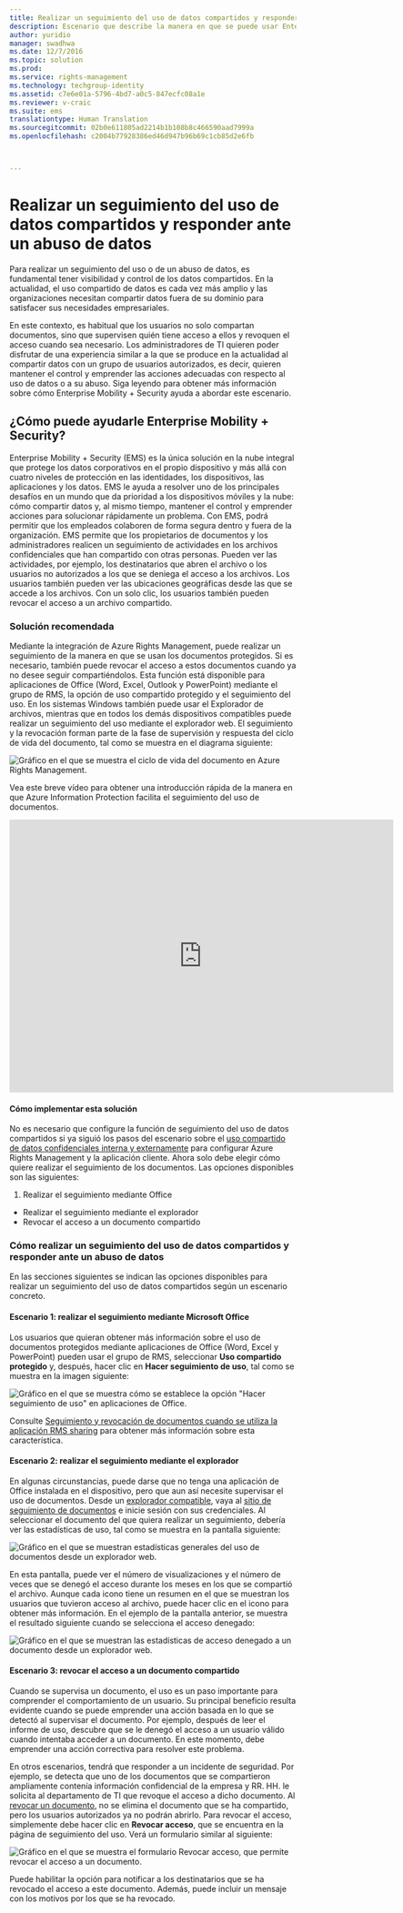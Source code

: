 ```yaml
---
title: Realizar un seguimiento del uso de datos compartidos y responder ante un abuso de datos | Azure Rights Management
description: Escenario que describe la manera en que se puede usar Enterprise Mobility + Security para realizar un seguimiento del uso de datos compartidos y responder ante un abuso de datos mediante las funciones de Azure Rights Management.
author: yuridio
manager: swadhwa
ms.date: 12/7/2016
ms.topic: solution
ms.prod: 
ms.service: rights-management
ms.technology: techgroup-identity
ms.assetid: c7e6e01a-5796-4bd7-a0c5-847ecfc08a1e
ms.reviewer: v-craic
ms.suite: ems
translationtype: Human Translation
ms.sourcegitcommit: 02b0e611805ad2214b1b108b8c466590aad7999a
ms.openlocfilehash: c2004b77928386ed46d947b96b69c1cb85d2e6fb



---
```


# <a name="track-usage-of-shared-data-and-respond-to-data-abuse"></a>Realizar un seguimiento del uso de datos compartidos y responder ante un abuso de datos

Para realizar un seguimiento del uso o de un abuso de datos, es fundamental tener visibilidad y control de los datos compartidos. En la actualidad, el uso compartido de datos es cada vez más amplio y las organizaciones necesitan compartir datos fuera de su dominio para satisfacer sus necesidades empresariales.

En este contexto, es habitual que los usuarios no solo compartan documentos, sino que supervisen quién tiene acceso a ellos y revoquen el acceso cuando sea necesario. Los administradores de TI quieren poder disfrutar de una experiencia similar a la que se produce en la actualidad al compartir datos con un grupo de usuarios autorizados, es decir, quieren mantener el control y emprender las acciones adecuadas con respecto al uso de datos o a su abuso. Siga leyendo para obtener más información sobre cómo Enterprise Mobility + Security ayuda a abordar este escenario.

## <a name="how-can-enterprise-mobility-security-help-you"></a>¿Cómo puede ayudarle Enterprise Mobility + Security?
Enterprise Mobility + Security (EMS) es la única solución en la nube integral que protege los datos corporativos en el propio dispositivo y más allá con cuatro niveles de protección en las identidades, los dispositivos, las aplicaciones y los datos. EMS le ayuda a resolver uno de los principales desafíos en un mundo que da prioridad a los dispositivos móviles y la nube: cómo compartir datos y, al mismo tiempo, mantener el control y emprender acciones para solucionar rápidamente un problema. Con EMS, podrá permitir que los empleados colaboren de forma segura dentro y fuera de la organización. EMS permite que los propietarios de documentos y los administradores realicen un seguimiento de actividades en los archivos confidenciales que han compartido con otras personas. Pueden ver las actividades, por ejemplo, los destinatarios que abren el archivo o los usuarios no autorizados a los que se deniega el acceso a los archivos. Los usuarios también pueden ver las ubicaciones geográficas desde las que se accede a los archivos. Con un solo clic, los usuarios también pueden revocar el acceso a un archivo compartido.

### <a name="recommended-solution"></a>Solución recomendada
Mediante la integración de Azure Rights Management, puede realizar un seguimiento de la manera en que se usan los documentos protegidos. Si es necesario, también puede revocar el acceso a estos documentos cuando ya no desee seguir compartiéndolos. Esta función está disponible para aplicaciones de Office (Word, Excel, Outlook y PowerPoint) mediante el grupo de RMS, la opción de uso compartido protegido y el seguimiento del uso. En los sistemas Windows también puede usar el Explorador de archivos, mientras que en todos los demás dispositivos compatibles puede realizar un seguimiento del uso mediante el explorador web. El seguimiento y la revocación forman parte de la fase de supervisión y respuesta del ciclo de vida del documento, tal como se muestra en el diagrama siguiente:

![Gráfico en el que se muestra el ciclo de vida del documento en Azure Rights Management.](./media/infoprotect-track-usage-scenario/infoprotect-track-usage-scenario-fig1.png)

Vea este breve vídeo para obtener una introducción rápida de la manera en que Azure Information Protection facilita el seguimiento del uso de documentos.

<iframe width="675" height="480" src="https://sec.ch9.ms/ch9/76ac/35499c0a-859c-4a3e-9a5c-fa4e5d0e76ac/AzureRMSDocumentTrackingandRevocation_high.mp4 " frameborder="0" allowfullscreen></iframe>

#### <a name="how-to-implement-this-solution"></a>Cómo implementar esta solución
No es necesario que configure la función de seguimiento del uso de datos compartidos si ya siguió los pasos del escenario sobre el [uso compartido de datos confidenciales interna y externamente](https://docs.microsoft.com/enterprise-mobility-security/solutions/share-sensitive-data) para configurar Azure Rights Management y la aplicación cliente. Ahora solo debe elegir cómo quiere realizar el seguimiento de los documentos. Las opciones disponibles son las siguientes:

1. Realizar el seguimiento mediante Office
- Realizar el seguimiento mediante el explorador
- Revocar el acceso a un documento compartido

### <a name="how-to-track-usage-of-shared-data-and-respond-to-data-abuse"></a>Cómo realizar un seguimiento del uso de datos compartidos y responder ante un abuso de datos
En las secciones siguientes se indican las opciones disponibles para realizar un seguimiento del uso de datos compartidos según un escenario concreto.

#### <a name="scenario-1-track-usage-using-microsoft-office"></a>Escenario 1: realizar el seguimiento mediante Microsoft Office
Los usuarios que quieran obtener más información sobre el uso de documentos protegidos mediante aplicaciones de Office (Word, Excel y PowerPoint) pueden usar el grupo de RMS, seleccionar **Uso compartido protegido** y, después, hacer clic en **Hacer seguimiento de uso**, tal como se muestra en la imagen siguiente:

![Gráfico en el que se muestra cómo se establece la opción "Hacer seguimiento de uso" en aplicaciones de Office.](./media/infoprotect-track-usage-scenario/infoprotect-track-usage-scenario-fig2.png)

Consulte [Seguimiento y revocación de documentos cuando se utiliza la aplicación RMS sharing](https://docs.microsoft.com/information-protection/rms-client/sharing-app-track-revoke) para obtener más información sobre esta característica.

#### <a name="scenario-2-track-usage-using-browser"></a>Escenario 2: realizar el seguimiento mediante el explorador
En algunas circunstancias, puede darse que no tenga una aplicación de Office instalada en el dispositivo, pero que aun así necesite supervisar el uso de documentos. Desde un [explorador compatible](https://docs.microsoft.com/rights-management/rms-client/sharing-app-track-revoke), vaya al [sitio de seguimiento de documentos](http://go.microsoft.com/fwlink/?LinkId=529562) e inicie sesión con sus credenciales. Al seleccionar el documento del que quiera realizar un seguimiento, debería ver las estadísticas de uso, tal como se muestra en la pantalla siguiente:

![Gráfico en el que se muestran estadísticas generales del uso de documentos desde un explorador web.](./media/infoprotect-track-usage-scenario/infoprotect-track-usage-scenario-fig3.png)

En esta pantalla, puede ver el número de visualizaciones y el número de veces que se denegó el acceso durante los meses en los que se compartió el archivo. Aunque cada icono tiene un resumen en el que se muestran los usuarios que tuvieron acceso al archivo, puede hacer clic en el icono para obtener más información. En el ejemplo de la pantalla anterior, se muestra el resultado siguiente cuando se selecciona el acceso denegado:

![Gráfico en el que se muestran las estadísticas de acceso denegado a un documento desde un explorador web.](./media/infoprotect-track-usage-scenario/infoprotect-track-usage-scenario-fig4.png)

#### <a name="scenario-3-revoke-access-to-shared-document"></a>Escenario 3: revocar el acceso a un documento compartido

Cuando se supervisa un documento, el uso es un paso importante para comprender el comportamiento de un usuario. Su principal beneficio resulta evidente cuando se puede emprender una acción basada en lo que se detectó al supervisar el documento. Por ejemplo, después de leer el informe de uso, descubre que se le denegó el acceso a un usuario válido cuando intentaba acceder a un documento. En este momento, debe emprender una acción correctiva para resolver este problema.

En otros escenarios, tendrá que responder a un incidente de seguridad. Por ejemplo, se detecta que uno de los documentos que se compartieron ampliamente contenía información confidencial de la empresa y RR. HH. le solicita al departamento de TI que revoque el acceso a dicho documento. Al [revocar un documento](https://docs.microsoft.com/rights-management/rms-client/sharing-app-track-revoke), no se elimina el documento que se ha compartido, pero los usuarios autorizados ya no podrán abrirlo. Para revocar el acceso, simplemente debe hacer clic en **Revocar acceso**, que se encuentra en la página de seguimiento del uso. Verá un formulario similar al siguiente:

![Gráfico en el que se muestra el formulario Revocar acceso, que permite revocar el acceso a un documento.](./media/infoprotect-track-usage-scenario/infoprotect-track-usage-scenario-fig5.png)

Puede habilitar la opción para notificar a los destinatarios que se ha revocado el acceso a este documento. Además, puede incluir un mensaje con los motivos por los que se ha revocado.



<!--HONumber=Dec16_HO2-->


